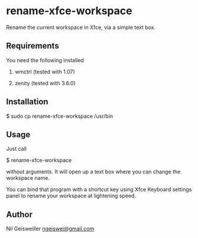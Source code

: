 rename-xfce-workspace
=====================

Rename the current workspace in Xfce, via a simple text box.

Requirements
------------

You need the following installed

1. wmctrl (tested with 1.07)

2. zenity (tested with 3.6.0)

Installation
------------

$ sudo cp rename-xfce-workspace /usr/bin

Usage
-----

Just call

$ rename-xfce-workspace

without arguments. It will open up a text box where you can change the
workspace name.

You can bind that program with a shortcut key using Xfce Keyboard
settings panel to rename your workspace at lightening speed.

Author
------

Nil Geisweiller <ngeiswei@gmail.com>
